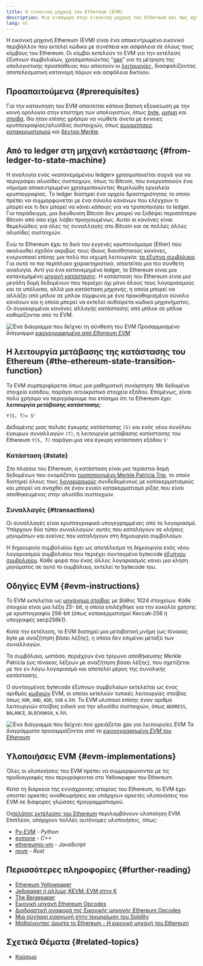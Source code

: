 ```yaml
---
title: Η εικονική μηχανή του Ethereum (EVM)
description: Μια εισαγωγή στην εικονική μηχανή του Ethereum και πώς σχετίζεται με την κατάσταση, τις συναλλαγές και τα έξυπνα συμβόλαια.
lang: el
---
```


Η εικονική μηχανή Ethereum (EVM) είναι ένα αποκεντρωμένο εικονικό περιβάλλον που εκτελεί κώδικα με συνέπεια και ασφάλεια σε όλους τους κόμβους του Ethereum. Οι κόμβοι εκτελούν το EVM για την εκτέλεση έξυπνων συμβολαίων, χρησιμοποιώντας "[gas](/gas/)" για τη μέτρηση της υπολογιστικής προσπάθειας που απαιτούν οι [λειτουργίες](/developers/docs/evm/opcodes/), διασφαλίζοντας αποτελεσματική κατανομή πόρων και ασφάλεια δικτύου.

## Προαπαιτούμενα {#prerequisites}

Για την κατανόηση του EVM απαιτείται κάποια βασική εξοικείωση με την κοινή ορολογία στην επιστήμη των υπολογιστών, όπως [byte](https://wikipedia.org/wiki/Byte), [μνήμη](https://wikipedia.org/wiki/Computer_memory) και [στοίβα](https://wikipedia.org/wiki/Stack_(abstract_data_type)). Θα ήταν επίσης χρήσιμο να νιώθετε άνετα με έννοιες κρυπτογραφίας/αλυσίδας συστοιχιών, όπως [συναρτήσεις κατακερματισμού](https://wikipedia.org/wiki/Cryptographic_hash_function) και [δέντρο Merkle](https://wikipedia.org/wiki/Merkle_tree).

## Από το ledger στη μηχανή κατάστασης {#from-ledger-to-state-machine}

Η αναλογία ενός «κατανεμημένου ledger» χρησιμοποιείται συχνά για να περιγράψει αλυσίδες συστοιχιών, όπως το Bitcoin, που ενεργοποιούν ένα νόμισμα αποκεντρωμένο χρησιμοποιώντας θεμελιώδη εργαλεία κρυπτογραφίας. Το ledger διατηρεί ένα αρχείο δραστηριότητας το οποίο πρέπει να συμμορφώνεται με ένα σύνολο κανόνων που ελέγχουν τι μπορεί και τι δεν μπορεί να κάνει κάποιος για να τροποποιήσει το ledger. Για παράδειγμα, μια διεύθυνση Bitcoin δεν μπορεί να ξοδέψει περισσότερα Bitcoin από όσα είχε λάβει προηγουμένως. Αυτοί οι κανόνες είναι θεμελιώδεις για όλες τις συναλλαγές στο Bitcoin και σε πολλές άλλες αλυσίδες συστοιχιών.

Ενώ το Ethereum έχει το δικό του εγγενές κρυπτονόμισμα (Ether) που ακολουθεί σχεδόν ακριβώς τους ίδιους διαισθητικούς κανόνες, ενεργοποιεί επίσης μια πολύ πιο ισχυρή λειτουργία: [τα έξυπνα συμβόλαια](/developers/docs/smart-contracts/). Για αυτό το πιο περίπλοκο χαρακτηριστικό, απαιτείται μια πιο σύνθετη αναλογία. Αντί για ένα κατανεμημένο ledger, το Ethereum είναι μια κατανεμημένη [μηχανή κατάστασης](https://wikipedia.org/wiki/Finite-state_machine). Η κατάσταση του Ethereum είναι μια μεγάλη δομή δεδομένων που περιέχει όχι μόνο όλους τους λογαριασμούς και τα υπόλοιπα, αλλά μια _κατάσταση μηχανής_, η οποία μπορεί να αλλάζει από μπλοκ σε μπλοκ σύμφωνα με ένα προκαθορισμένο σύνολο κανόνων και η οποία μπορεί να εκτελεί αυθαίρετα κώδικα μηχανήματος. Οι συγκεκριμένοι κανόνες αλλαγής κατάστασης από μπλοκ σε μπλοκ καθορίζονται από το EVM.

![Ένα διάγραμμα που δείχνει τη σύνθεση του EVM](./evm.png) _Προσαρμοσμένο διάγραμμα [εικονογραφημένο από Ethereum EVM ](https://takenobu-hs.github.io/downloads/ethereum_evm_illustrated.pdf)_

## Η λειτουργία μετάβασης της κατάστασης του Ethereum {#the-ethereum-state-transition-function}

Το EVM συμπεριφέρεται όπως μια μαθηματική συνάρτηση: Με δεδομένο στοιχείο εισόδου, παράγει αιτιοκρατικό στοιχείο εξόδου. Επομένως, είναι πολύ χρήσιμο να περιγράφουμε πιο επίσημα ότι το Ethereum έχει **λειτουργία μετάβασης κατάστασης**:

```
Y(S, T)= S'
```

Δεδομένης μιας παλιάς έγκυρης κατάστασης `(S)` και ενός νέου συνόλου έγκυρων συναλλαγών `(T)`, η λειτουργία μετάβασης κατάστασης του Ethereum `Y(S, T)` παράγει μια νέα έγκυρη κατάσταση εξόδου `S'`

### Κατάσταση {#state}

Στο πλαίσιο του Ethereum, η κατάσταση είναι μια τεράστια δομή δεδομένων που ονομάζεται [τροποποιημένο Merkle Patricia Trie](/developers/docs/data-structures-and-encoding/patricia-merkle-trie/), το οποίο διατηρεί όλους τους [λογαριασμούς](/developers/docs/accounts/) συνδεδεμένους με κατακερματισμούς και μπορεί να αναχθεί σε έναν ενιαίο κατακερματισμό ρίζας που είναι αποθηκευμένος στην αλυσίδα συστοιχιών.

### Συναλλαγές {#transactions}

Οι συναλλαγές είναι κρυπτογραφικά υπογεγραμμένες από το λογαριασμό. Υπάρχουν δύο τύποι συναλλαγών: αυτές που καταλήγουν σε κλήσεις μηνυμάτων και εκείνες που καταλήγουν στη δημιουργία συμβολαίων.

Η δημιουργία συμβολαίου έχει ως αποτέλεσμα τη δημιουργία ενός νέου λογαριασμού συμβολαίου που περιέχει συνταγμένο bytecode [έξυπνου συμβολαίου](/developers/docs/smart-contracts/anatomy/). Κάθε φορά που ένας άλλος λογαριασμός κάνει μια κλήση μηνύματος σε αυτό το συμβόλαιο, εκτελεί το bytecode του.

## Οδηγίες EVM {#evm-instructions}

Το EVM εκτελείται ως [μηχάνημα στοίβας](https://wikipedia.org/wiki/Stack_machine) με βάθος 1024 στοιχείων. Κάθε στοιχείο είναι μια λέξη 25- bit, η οποία επιλέχθηκε για την ευκολία χρήσης με κρυπτογραφία 256-bit (όπως κατακερματισμοί Keccak-256 ή υπογραφές secp256k1).

Κατά την εκτέλεση, το EVM διατηρεί μια μεταβατική _μνήμη_ (ως πίνακας byte με αναζήτηση βάσει λέξης), η οποία δεν επιμένει μεταξύ των συναλλαγών.

Τα συμβόλαια, ωστόσο, περιέχουν ένα τρίγωνο _αποθήκευσης_ Merkle Patricia (ως πίνακας λέξεων με αναζήτηση βάσει λέξης), που σχετίζεται με τον εν λόγω λογαριασμό και αποτελεί μέρος της συνολικής κατάστασης.

Ο συνταγμένος bytecode έξυπνων συμβολαίων εκτελείται ως ένας αριθμός [κωδικών](/developers/docs/evm/opcodes) EVM, οι οποίοι εκτελούν τυπικές λειτουργίες στοίβας όπως `XOR`, `AND`, `ADD`, `SUB` κ.λπ. Το EVM υλοποιεί επίσης έναν αριθμό λειτουργιών στοίβας ειδικά για την αλυσίδα συστοιχιών, όπως `ADDRESS`, `BALANCE`, `BLOCKHASH`, κ.λπ.

![Ένα διάγραμμα που δείχνει πού χρειάζεται gas για λειτουργίες EVM](../gas/gas.png) _Τα διαγράμματα προσαρμόζονται από το [εικονογραφημένο EVM του Ethereum](https://takenobu-hs.github.io/downloads/ethereum_evm_illustrated.pdf)_

## Υλοποιήσεις EVM {#evm-implementations}

Όλες οι υλοποιήσεις του EVM πρέπει να συμμορφώνονται με τις προδιαγραφές που περιγράφονται στο Yellowpaper του Ethereum.

Κατά τη διάρκεια της εννιάχρονης ιστορίας του Ethereum, το EVM έχει υποστεί αρκετές αναθεωρήσεις και υπάρχουν αρκετές υλοποιήσεις του EVM σε διάφορες γλώσσες προγραμματισμού.

Οι[πελάτης εκτέλεσης του Ethereum](/developers/docs/nodes-and-clients/#execution-clients) περιλαμβάνουν υλοποίηση EVM. Επιπλέον, υπάρχουν πολλές αυτόνομες υλοποιήσεις, όπως:

- [Py-EVM](https://github.com/ethereum/py-evm) - _Python_
- [evmone](https://github.com/ethereum/evmone) - _C++_
- [ethereumjs-vm](https://github.com/ethereumjs/ethereumjs-vm) - _JavaScript_
- [revm](https://github.com/bluealloy/revm) - _Rust_

## Περισσότερες πληροφορίες {#further-reading}

- [Ethereum Yellowpaper](https://ethereum.github.io/yellowpaper/paper.pdf)
- [Jellopaper ή αλλιώς KEVM: EVM στην K](https://jellopaper.org/)
- [The Beigepaper](https://github.com/chronaeon/beigepaper)
- [Εικονική μηχανή Ethereum Opcodes](https://www.ethervm.io/)
- [Διαδραστική αναφορά της Εικονικής μηχανής Ethereum Opcodes](https://www.evm.codes/)
- [Μια σύντομη εισαγωγή στην τεκμηρίωση του Solidity](https://docs.soliditylang.org/en/latest/introduction-to-smart-contracts.html#index-6)
- [Μαθαίνοντας άριστα το Ethereum - Η εικονική μηχανή του Ethereum](https://github.com/ethereumbook/ethereumbook/blob/develop/13evm.asciidoc)

## Σχετικά Θέματα {#related-topics}

- [Καύσιμα](/developers/docs/gas/)
